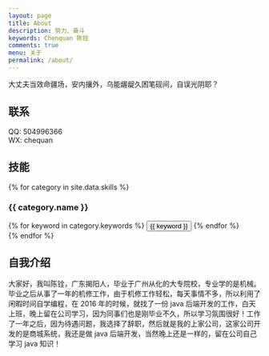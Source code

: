 ```yaml
---
layout: page
title: About
description: 努力、奋斗
keywords: Chenquan 陈铨
comments: true
menu: 关于
permalink: /about/
---
```


大丈夫当效命疆场，安内攘外，乌能龌龊久困笔砚间，自误光阴耶？

## 联系

QQ: 504996366              
WX: chequan

## 技能

{% for category in site.data.skills %}
### {{ category.name }}
<div class="btn-inline">
{% for keyword in category.keywords %}
<button class="btn btn-outline" type="button">{{ keyword }}</button>
{% endfor %}
</div>
{% endfor %}

## 自我介绍
大家好，我叫陈铨，广东揭阳人，毕业于广州从化的大专院校，专业学的是机械。毕业之后从事了一年的机修工作，由于机修工作轻松，每天事情不多，所以利用了闲暇时间自学编程，在 2016 年的时候，就找了一份 java 后端开发的工作，白天上班，晚上留在公司学习，因为同事们也是刚毕业不久，所以学习氛围很好！工作了一年之后，因为待遇问题，我选择了辞职，然后就是我的上家公司，这家公司开发的是商城系统，我还是做 java 后端开发，当然晚上还是一样的，留在公司自己学习 java 知识！

